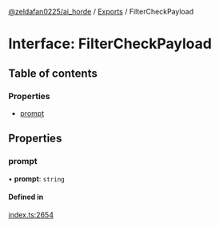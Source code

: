 [@zeldafan0225/ai_horde](../README.md) / [Exports](../modules.md) / FilterCheckPayload

# Interface: FilterCheckPayload

## Table of contents

### Properties

- [prompt](FilterCheckPayload.md#prompt)

## Properties

### prompt

• **prompt**: `string`

#### Defined in

[index.ts:2654](https://github.com/ZeldaFan0225/ai_horde/blob/1d5fbc0/index.ts#L2654)
